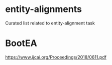 # entity-alignments
Curated list related to entity-alignment task

# BootEA
https://www.ijcai.org/Proceedings/2018/0611.pdf

